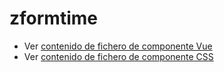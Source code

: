 # zformtime

 - Ver [contenido de fichero de componente Vue](./zformtime.vue)
 - Ver [contenido de fichero de componente CSS](./zformtime.scss)

